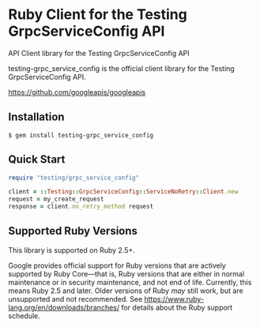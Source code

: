 # Ruby Client for the Testing GrpcServiceConfig API

API Client library for the Testing GrpcServiceConfig API

testing-grpc_service_config is the official client library for the Testing GrpcServiceConfig API.

https://github.com/googleapis/googleapis

## Installation

```
$ gem install testing-grpc_service_config
```

## Quick Start

```ruby
require "testing/grpc_service_config"

client = ::Testing::GrpcServiceConfig::ServiceNoRetry::Client.new
request = my_create_request
response = client.no_retry_method request
```

## Supported Ruby Versions

This library is supported on Ruby 2.5+.

Google provides official support for Ruby versions that are actively supported
by Ruby Core—that is, Ruby versions that are either in normal maintenance or
in security maintenance, and not end of life. Currently, this means Ruby 2.5
and later. Older versions of Ruby _may_ still work, but are unsupported and not
recommended. See https://www.ruby-lang.org/en/downloads/branches/ for details
about the Ruby support schedule.
